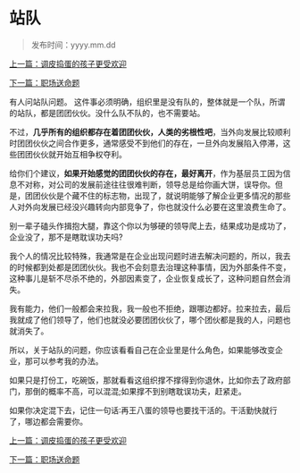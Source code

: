 # 站队
>
>发布时间：yyyy.mm.dd

[上一篇：调皮捣蛋的孩子更受欢迎](/work/article28)

[下一篇：职场送命题](/work/article30)

有人问站队问题。 这件事必须明确，组织里是没有队的，整体就是一个队，所谓的站队，都是团团伙伙。没什么队不队的，也不需要站。 

不过，**几乎所有的组织都存在着团团伙伙，人类的劣根性吧**，当外向发展比较顺利时团团伙伙之间合作更多，通常感受不到他们的存在，一旦外向发展陷入停滞，这些团团伙伙就开始互相争权夺利。 

给你们个建议，**如果开始感觉的团团伙伙的存在，最好离开**，作为基层员工因为信息不对称，对公司的发展前途往往很难判断，领导总是给你画大饼，误导你。但是，团团伙伙是个藏不住的标志物，出现了，就说明能够了解企业更多情况的那些人对外向发展已经没兴趣转向内部竞争了，你也就没什么必要在这里浪费生命了。 

别一辈子磕头作揖抱大腿，靠这个你以为够硬的领导爬上去，结果成功是成功了，企业没了，那不是瞎耽误功夫吗?

我个人的情况比较特殊，我通常是在企业出现问题时进去解决问题的，所以，我去的时候都到处都是团团伙伙。我也不会刻意去治理这种事情，因为外部条件不变，这种事儿是斩不尽杀不绝的，外部因素变了，企业恢复成长了，这种问题自然会消失。 

我有能力，他们一般都会来拉我，我一般也不拒绝，跟哪边都好。拉来拉去，最后我就成了他们领导了，他们也就没必要团团伙伙了，哪个团伙都是我的人，问题也就消失了。 

所以，关于站队的问题，你应该看看自己在企业里是什么角色，如果能够改变企业，那可以参考我的办法。 

如果只是打份工，吃碗饭，那就看看这组织撑不撑得到你退休，比如你去了政府部门，那倒的概率不高，可以混混;如果撑不到别瞎耽误功夫，赶紧走。 

如果你决定混下去，记住一句话∶再王八蛋的领导也要找干活的。干活勤快就行了，哪边都会需要你。

[上一篇：调皮捣蛋的孩子更受欢迎](/work/article28)

[下一篇：职场送命题](/work/article30)
















​     











